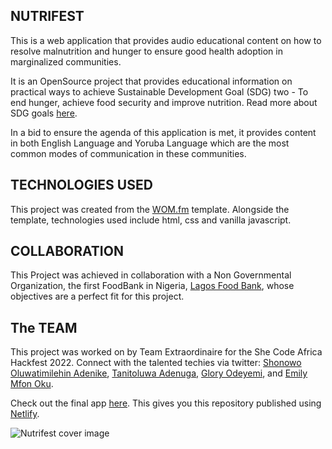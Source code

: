 ## NUTRIFEST
This is a web application that provides audio educational content on how to resolve malnutrition and hunger to ensure good health adoption in marginalized communities.

It is an OpenSource project that provides educational information on practical ways to achieve Sustainable Development Goal (SDG) two - To end
hunger, achieve food security and improve nutrition. Read more about SDG goals [here](https://sdgs.un.org/).

In a bid to ensure the agenda of  this application is met, it provides content in both English Language and Yoruba Language which are the most common modes of communication in these communities.

## TECHNOLOGIES USED
This project was created from the [WOM.fm](https://wom.fm) template. Alongside the template, technologies used include html, css and vanilla javascript.

## COLLABORATION
This Project was achieved in collaboration with a Non Governmental Organization, the first FoodBank in Nigeria,   [Lagos Food Bank](https://lagosfoodbank.org/), whose objectives are a perfect fit for this project.

## The TEAM
This project was worked on by Team Extraordinaire for the She Code Africa Hackfest 2022.
Connect with the talented techies via twitter:
[Shonowo Oluwatimilehin Adenike](https://twitter.com/Adenikemie_),
[Tanitoluwa Adenuga](https://twitter.com/adenugatani),
[Glory Odeyemi](https://twitter.com/GloryOdeyemi), and
[Emily Mfon Oku](https://twitter.com/mfon_emily).



Check out the final app [here](https://nutrifest.netlify.app/). This gives you this repository published using [Netlify](https://app.netlify.com/).

![Nutrifest cover image](https://i.imgur.com/5UUBUpP.png)




